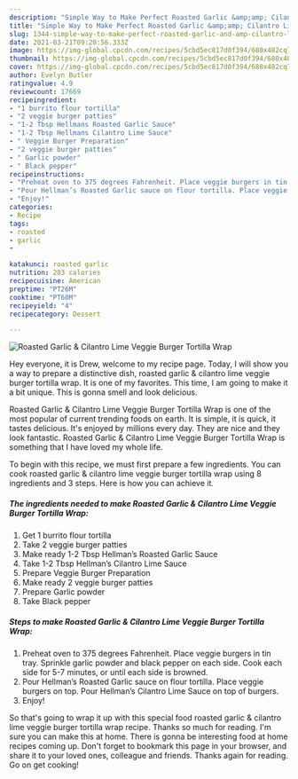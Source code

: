 ```yaml
---
description: "Simple Way to Make Perfect Roasted Garlic &amp;amp; Cilantro Lime Veggie Burger Tortilla Wrap"
title: "Simple Way to Make Perfect Roasted Garlic &amp;amp; Cilantro Lime Veggie Burger Tortilla Wrap"
slug: 1344-simple-way-to-make-perfect-roasted-garlic-and-amp-cilantro-lime-veggie-burger-tortilla-wrap
date: 2021-03-21T09:20:56.333Z
image: https://img-global.cpcdn.com/recipes/5cbd5ec817d0f394/680x482cq70/roasted-garlic-cilantro-lime-veggie-burger-tortilla-wrap-recipe-main-photo.jpg
thumbnail: https://img-global.cpcdn.com/recipes/5cbd5ec817d0f394/680x482cq70/roasted-garlic-cilantro-lime-veggie-burger-tortilla-wrap-recipe-main-photo.jpg
cover: https://img-global.cpcdn.com/recipes/5cbd5ec817d0f394/680x482cq70/roasted-garlic-cilantro-lime-veggie-burger-tortilla-wrap-recipe-main-photo.jpg
author: Evelyn Butler
ratingvalue: 4.9
reviewcount: 17669
recipeingredient:
- "1 burrito flour tortilla"
- "2 veggie burger patties"
- "1-2 Tbsp Hellmans Roasted Garlic Sauce"
- "1-2 Tbsp Hellmans Cilantro Lime Sauce"
- " Veggie Burger Preparation"
- "2 veggie burger patties"
- " Garlic powder"
- " Black pepper"
recipeinstructions:
- "Preheat oven to 375 degrees Fahrenheit. Place veggie burgers in tin tray. Sprinkle garlic powder and black pepper on each side. Cook each side for 5-7 minutes, or until each side is browned."
- "Pour Hellman’s Roasted Garlic sauce on flour tortilla. Place veggie burgers on top. Pour Hellman’s Cilantro Lime Sauce on top of burgers."
- "Enjoy!"
categories:
- Recipe
tags:
- roasted
- garlic
- 

katakunci: roasted garlic  
nutrition: 283 calories
recipecuisine: American
preptime: "PT26M"
cooktime: "PT60M"
recipeyield: "4"
recipecategory: Dessert

---
```



![Roasted Garlic &amp; Cilantro Lime Veggie Burger Tortilla Wrap](https://img-global.cpcdn.com/recipes/5cbd5ec817d0f394/680x482cq70/roasted-garlic-cilantro-lime-veggie-burger-tortilla-wrap-recipe-main-photo.jpg)

Hey everyone, it is Drew, welcome to my recipe page. Today, I will show you a way to prepare a distinctive dish, roasted garlic &amp; cilantro lime veggie burger tortilla wrap. It is one of my favorites. This time, I am going to make it a bit unique. This is gonna smell and look delicious.



Roasted Garlic &amp; Cilantro Lime Veggie Burger Tortilla Wrap is one of the most popular of current trending foods on earth. It is simple, it is quick, it tastes delicious. It's enjoyed by millions every day. They are nice and they look fantastic. Roasted Garlic &amp; Cilantro Lime Veggie Burger Tortilla Wrap is something that I have loved my whole life.


To begin with this recipe, we must first prepare a few ingredients. You can cook roasted garlic &amp; cilantro lime veggie burger tortilla wrap using 8 ingredients and 3 steps. Here is how you can achieve it.

<!--inarticleads1-->

##### The ingredients needed to make Roasted Garlic &amp; Cilantro Lime Veggie Burger Tortilla Wrap:

1. Get 1 burrito flour tortilla
1. Take 2 veggie burger patties
1. Make ready 1-2 Tbsp Hellman’s Roasted Garlic Sauce
1. Take 1-2 Tbsp Hellman’s Cilantro Lime Sauce
1. Prepare  Veggie Burger Preparation
1. Make ready 2 veggie burger patties
1. Prepare  Garlic powder
1. Take  Black pepper




<!--inarticleads2-->

##### Steps to make Roasted Garlic &amp; Cilantro Lime Veggie Burger Tortilla Wrap:

1. Preheat oven to 375 degrees Fahrenheit. Place veggie burgers in tin tray. Sprinkle garlic powder and black pepper on each side. Cook each side for 5-7 minutes, or until each side is browned.
1. Pour Hellman’s Roasted Garlic sauce on flour tortilla. Place veggie burgers on top. Pour Hellman’s Cilantro Lime Sauce on top of burgers.
1. Enjoy!




So that's going to wrap it up with this special food roasted garlic &amp; cilantro lime veggie burger tortilla wrap recipe. Thanks so much for reading. I'm sure you can make this at home. There is gonna be interesting food at home recipes coming up. Don't forget to bookmark this page in your browser, and share it to your loved ones, colleague and friends. Thanks again for reading. Go on get cooking!

